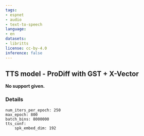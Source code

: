 ```yaml
---
tags:
- espnet
- audio
- text-to-speech
language: 
- en
datasets:
- libritts
license: cc-by-4.0
inference: false
---
```


## TTS model - ProDiff with GST + X-Vector

**No support given.**

### Details

```
num_iters_per_epoch: 250
max_epoch: 800
batch_bins: 8000000
tts_conf: 
    spk_embed_dim: 192
```